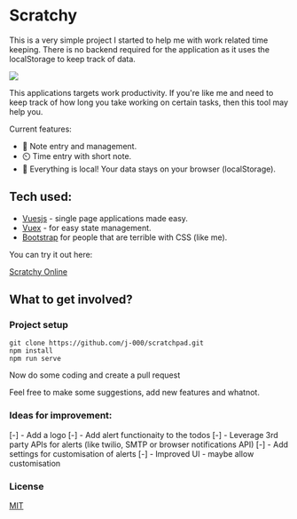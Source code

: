 # Scratchy
This is a very simple project I started to help me with work related time keeping. 
There is no backend required for the application as it uses the localStorage to keep track of data.

<img src="https://github.com/j-000/scratchpad/blob/master/frontend/src/assets/images/github/headerimage.png">

This applications targets work productivity. If you're like me and need to keep track of how long you take
working on certain tasks, then this tool may help you. 

Current features:
- :notebook_with_decorative_cover: Note entry and management.
- :timer_clock: Time entry with short note.
- :file_folder: Everything is local! Your data stays on your browser (localStorage).


## Tech used:
- [Vuesjs](https://vuejs.org/) - single page applications made easy.
- [Vuex](https://vuex.vuejs.org/) - for easy state management.
- [Bootstrap](https://getbootstrap.com/) for people that are terrible with CSS (like me).

You can try it out here:

[Scratchy Online](https://elasticbeanstalk-eu-west-2-688580042881.s3.eu-west-2.amazonaws.com/index.html)


## What to get involved?

### Project setup
```
git clone https://github.com/j-000/scratchpad.git
npm install
npm run serve
```
Now do some coding and create a pull request 

Feel free to make some suggestions, add new features and whatnot.

### Ideas for improvement:
[-] - Add a logo
[-] - Add alert functionaity to the todos
[-] - Leverage 3rd party APIs for alerts (like twilio, SMTP or browser notifications API)
[-] - Add settings for customisation of alerts
[-] - Improved UI - maybe allow customisation

### License
[MIT](https://en.wikipedia.org/wiki/MIT_License)
